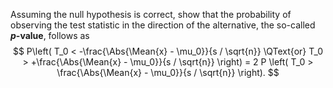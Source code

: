Assuming the null hypothesis is correct, show that the probability of observing the
test statistic in the direction of the alternative, the so-called **$p$-value**, follows as
$$
    P\left(
        T_0 < -\frac{\Abs{\Mean{x} - \mu_0}}{s / \sqrt{n}}
        \QText{or}
        T_0 > +\frac{\Abs{\Mean{x} - \mu_0}}{s / \sqrt{n}}
    \right) =
    2 P \left(
        T_0 > \frac{\Abs{\Mean{x} - \mu_0}}{s / \sqrt{n}}
    \right).
$$
